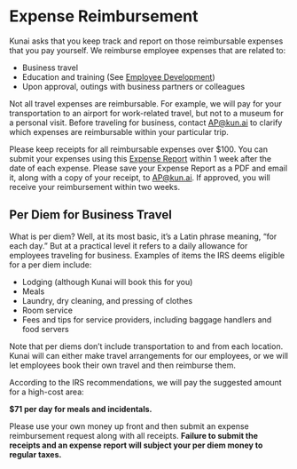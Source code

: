 # Expense Reimbursement

Kunai asks that you keep track and report on those reimbursable expenses that you pay yourself. We reimburse employee expenses that are related to:

- Business travel
- Education and training (See [Employee Development](https://github.com/btorreskunai/Kunai-handbook/blob/master/2.%20Policies%20%26%20Procedures/L.%20Employee%20Development.md))
- Upon approval, outings with business partners or colleagues

Not all travel expenses are reimbursable. For example, we will pay for your transportation to an airport for work-related travel, but not to a museum for a personal visit. Before traveling for business, contact AP@kun.ai to clarify which expenses are reimbursable within your particular trip.

Please keep receipts for all reimbursable expenses over $100. You can submit your expenses using this [Expense Report](https://docs.google.com/spreadsheets/d/1nFF0Iq64ZzTE606yu5MiYmtbSvmjJtYa3ujGtwudYqA/edit?usp=sharing) within 1 week after the date of each expense. Please save your Expense Report as a PDF and email it, along with a copy of your receipt, to AP@kun.ai. If approved, you will receive your reimbursement within two weeks.

## Per Diem for Business Travel

What is per diem? Well, at its most basic, it’s a Latin phrase meaning, “for each day.” But at a practical level it refers to a daily allowance for employees traveling for business. Examples of items the IRS deems eligible for a per diem include:

- Lodging (although Kunai will book this for you)
- Meals
- Laundry, dry cleaning, and pressing of clothes
- Room service
- Fees and tips for service providers, including baggage handlers and food servers

Note that per diems don’t include transportation to and from each location. Kunai will can either make travel arrangements for our employees, or we will let employees book their own travel and then reimburse them.

According to the IRS recommendations, we will pay the suggested amount for a high-cost area: 

**$71 per day for meals and incidentals.** 

Please use your own money up front and then submit an expense reimbursement request along with all receipts. **Failure to submit the receipts and an expense report will subject your per diem money to regular taxes.**
